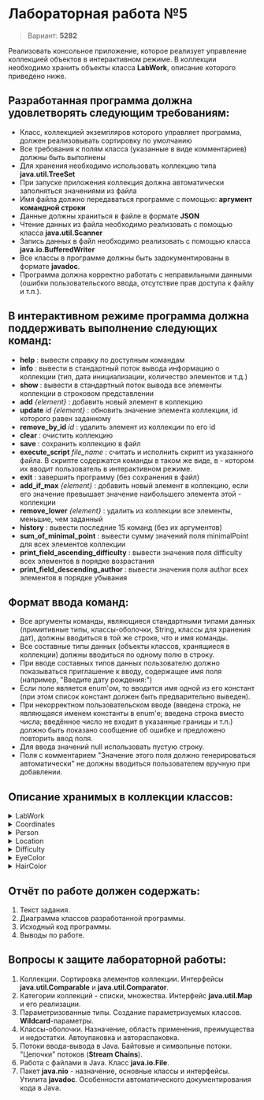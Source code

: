 # Лабораторная работа №5

> Вариант: **5282**

Реализовать консольное приложение, которое реализует управление коллекцией объектов в интерактивном режиме. В коллекции необходимо хранить объекты класса **LabWork**, описание которого приведено ниже.

## Разработанная программа должна удовлетворять следующим требованиям:

- Класс, коллекцией экземпляров которого управляет программа, должен реализовывать сортировку по умолчанию
- Все требования к полям класса (указанные в виде комментариев) должны быть выполнены
- Для хранения необходимо использовать коллекцию типа **java.util.TreeSet**
- При запуске приложения коллекция должна автоматически заполняться значениями из файла
- Имя файла должно передаваться программе с помощью: **аргумент командной строки**
- Данные должны храниться в файле в формате **JSON**
- Чтение данных из файла необходимо реализовать с помощью класса **java.util.Scanner**
- Запись данных в файл необходимо реализовать с помощью класса **java.io.BufferedWriter**
- Все классы в программе должны быть задокументированы в формате **javadoc**.
- Программа должна корректно работать с неправильными данными (ошибки пользовательского ввода, отсутствие прав доступа к файлу и т.п.).

## В интерактивном режиме программа должна поддерживать выполнение следующих команд:
- **help** : вывести справку по доступным командам
- **info** : вывести в стандартный поток вывода информацию о коллекции (тип, дата инициализации, количество элементов и т.д.)
- **show** : вывести в стандартный поток вывода все элементы коллекции в строковом представлении
- **add** *{element}* : добавить новый элемент в коллекцию
- **update** *id* *{element}* : обновить значение элемента коллекции, id которого равен заданному
- **remove_by_id** *id* : удалить элемент из коллекции по его id
- **clear** : очистить коллекцию
- **save** : сохранить коллекцию в файл
- **execute_script** *file_name* : считать и исполнить скрипт из указанного файла. В скрипте содержатся команды в таком же виде, в - котором их вводит пользователь в интерактивном режиме.
- **exit** : завершить программу (без сохранения в файл)
- **add_if_max** *{element}* : добавить новый элемент в коллекцию, если его значение превышает значение наибольшего элемента этой - коллекции
- **remove_lower** *{element}* : удалить из коллекции все элементы, меньшие, чем заданный
- **history** : вывести последние 15 команд (без их аргументов)
- **sum_of_minimal_point** : вывести сумму значений поля minimalPoint для всех элементов коллекции
- **print_field_ascending_difficulty** : вывести значения поля difficulty всех элементов в порядке возрастания
- **print_field_descending_author** : вывести значения поля author всех элементов в порядке убывания

## Формат ввода команд:
- Все аргументы команды, являющиеся стандартными типами данных (примитивные типы, классы-оболочки, String, классы для хранения дат), должны вводиться в той же строке, что и имя команды.
- Все составные типы данных (объекты классов, хранящиеся в коллекции) должны вводиться по одному полю в строку.
- При вводе составных типов данных пользователю должно показываться приглашение к вводу, содержащее имя поля (например, "Введите дату рождения:")
- Если поле является enum'ом, то вводится имя одной из его констант (при этом список констант должен быть предварительно выведен).
- При некорректном пользовательском вводе (введена строка, не являющаяся именем константы в enum'е; введена строка вместо числа; введённое число не входит в указанные границы и т.п.) должно быть показано сообщение об ошибке и предложено повторить ввод поля.
- Для ввода значений null использовать пустую строку.
- Поля с комментарием "Значение этого поля должно генерироваться автоматически" не должны вводиться пользователем вручную при добавлении.

## Описание хранимых в коллекции классов:

<details>
<summary>LabWork</summary>

```java
public class LabWork {
    private Long id; // Поле не может быть null, Значение поля должно быть больше 0, Значение этого поля должно быть уникальным, Значение этого поля должно генерироваться автоматически
    private String name; // Поле не может быть null, Строка не может быть пустой
    private Coordinates coordinates; // Поле не может быть null
    private java.time.LocalDateTime creationDate; // Поле не может быть null, Значение этого поля должно генерироваться автоматически
    private Long minimalPoint; // Поле может быть null, Значение поля должно быть больше 0
    private Difficulty difficulty; // Поле не может быть null
    private Person author; // Поле может быть null
}
```
</details>


<details>
<summary>Coordinates</summary>

```java
public class Coordinates {
    private int x;
    private float y;
}
```
</details>


<details>
<summary>Person</summary>

```java
public class Person {
    private String name; //Поле не может быть null, Строка не может быть пустой
    private float weight; //Значение поля должно быть больше 0
    private Color eyeColor; //Поле может быть null
    private Color hairColor; //Поле не может быть null
    private Location location; //Поле не может быть null
}
```

</details>


<details>
<summary>Location</summary>

```java
public class Location {
    private Double x; //Поле не может быть null
    private Double y; //Поле не может быть null
    private Double z; //Поле не может быть null
    private String name; //Строка не может быть пустой, Поле не может быть null
}
```

</details>


<details>
<summary>Difficulty</summary>

```java
public enum Difficulty {
    VERY_EASY,
    EASY,
    NORMAL,
    HARD;
}
```

</details>


<details>
<summary>EyeColor</summary>

```java
public enum Color {
    GREEN,
    RED,
    BLACK,
    WHITE,
    BROWN;
}
```

</details>


<details>
<summary>HairColor</summary>

```java
public enum Color {
    RED,
    ORANGE,
    BROWN;
}
```

</details>


## Отчёт по работе должен содержать:
1. Текст задания.
2. Диаграмма классов разработанной программы.
3. Исходный код программы.
4. Выводы по работе.

## Вопросы к защите лабораторной работы:
1. Коллекции. Сортировка элементов коллекции. Интерфейсы **java.util.Comparable** и **java.util.Comparator**.
2. Категории коллекций - списки, множества. Интерфейс **java.util.Map** и его реализации.
3. Параметризованные типы. Создание параметризуемых классов. **Wildcard**-параметры.
4. Классы-оболочки. Назначение, область применения, преимущества и недостатки. Автоупаковка и автораспаковка.
5. Потоки ввода-вывода в Java. Байтовые и символьные потоки. "Цепочки" потоков (**Stream Chains**).
6. Работа с файлами в Java. Класс **java.io.File**.
7. Пакет **java.nio** - назначение, основные классы и интерфейсы. Утилита **javadoc**. Особенности автоматического документирования кода в Java.
